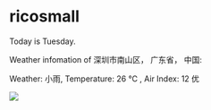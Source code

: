 # ricosmall

Today is Tuesday.

Weather infomation of 深圳市南山区， 广东省， 中国: 

Weather: 小雨, Temperature: 26 ℃ , Air Index: 12 优

<img src="https://github-readme-stats.vercel.app/api?username=ricosmall&show_icons=true" />
